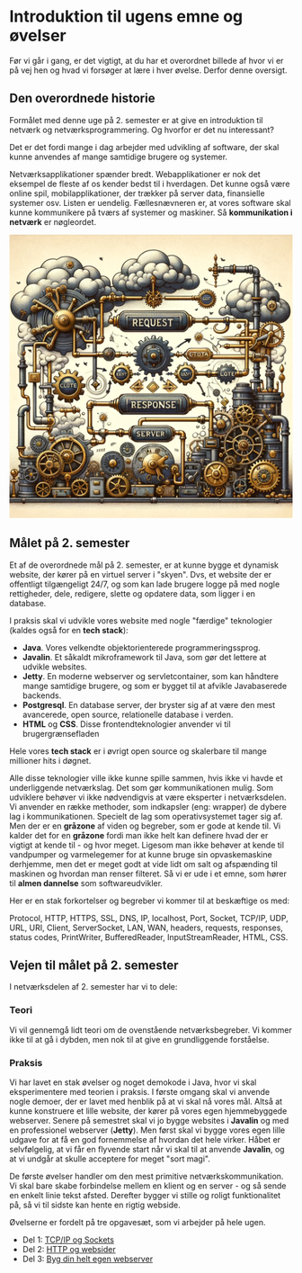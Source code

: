 # Introduktion til ugens emne og øvelser

Før vi går i gang, er det vigtigt, at du har et overordnet billede af hvor vi er på vej hen og hvad vi forsøger at lære i hver øvelse. Derfor denne oversigt.

## Den overordnede historie

Formålet med denne uge på 2. semester er at give en introduktion til netværk og netværksprogrammering. Og hvorfor er det nu interessant?

Det er det fordi mange i dag arbejder med udvikling af software, der skal kunne anvendes af mange samtidige brugere og systemer.

Netværksapplikationer spænder bredt. Webapplikationer er nok det eksempel de fleste af os kender bedst til i hverdagen. Det kunne også være online spil, mobilapplikationer, der trækker på server data, finansielle systemer osv. Listen er uendelig. Fællesnævneren er, at vores software skal kunne kommunikere på tværs af systemer og maskiner. Så **kommunikation i netværk** er nøgleordet.

![Network](../img/steampunkserver.webp)

## Målet på 2. semester

Et af de overordnede mål på 2. semester, er at kunne bygge et dynamisk website, der kører på en virtuel server i "skyen". Dvs, et website der er offentligt tilgængeligt 24/7, og som kan lade brugere logge på med nogle rettigheder, dele, redigere, slette og opdatere data, som ligger i en database.

I praksis skal vi udvikle vores website med nogle "færdige" teknologier (kaldes også for en **tech stack**):

- **Java**. Vores velkendte objektorienterede programmeringssprog.
- **Javalin**. Et såkaldt mikroframework til Java, som gør det lettere at udvikle websites.
- **Jetty**. En moderne webserver og servletcontainer, som kan håndtere mange samtidige brugere, og som er bygget til at afvikle Javabaserede backends.
- **Postgresql**. En database server, der bryster sig af at være den mest avancerede, open source, relationelle database i verden.
- **HTML** og **CSS**. Disse frontendteknologier anvender vi til brugergrænsefladen

Hele vores **tech stack** er i øvrigt open source og skalerbare til mange millioner hits i døgnet.

Alle disse teknologier ville ikke kunne spille sammen, hvis ikke vi havde et underliggende netværkslag. Det som gør kommunikationen mulig. Som udviklere behøver vi ikke nødvendigvis at være eksperter i netværksdelen. Vi anvender en række methoder, som indkapsler (eng: wrapper) de dybere lag i kommunikationen. Specielt de lag som operativsystemet tager sig af. Men der er en **gråzone** af viden og begreber, som er gode at kende til. Vi kalder det for en **gråzone** fordi man ikke helt kan definere hvad der er vigtigt at kende til - og hvor meget. Ligesom man ikke behøver at kende til vandpumper og varmelegemer for at kunne bruge sin opvaskemaskine derhjemme, men det er meget godt at vide lidt om salt og afspænding til maskinen og hvordan man renser filteret. Så vi er ude i et emne, som hører til **almen dannelse** som softwareudvikler.

Her er en stak forkortelser og begreber vi kommer til at beskæftige os med:

Protocol, HTTP, HTTPS, SSL, DNS, IP, localhost, Port, Socket, TCP/IP, UDP, URL, URI, Client, ServerSocket, LAN, WAN, headers, requests, responses, status codes, PrintWriter, BufferedReader,
InputStreamReader, HTML, CSS.

## Vejen til målet på 2. semester

I netværksdelen af 2. semester har vi to dele:

### Teori

Vi vil gennemgå lidt teori om de ovenstående netværksbegreber. Vi kommer ikke til at gå i dybden, men nok til at give en grundliggende forståelse.

### Praksis

Vi har lavet en stak øvelser og noget demokode i Java, hvor vi skal eksperimentere med teorien i praksis. I første omgang skal vi anvende nogle demoer, der er lavet med henblik på at vi skal nå vores mål. Altså at kunne konstruere et lille website, der kører på vores egen hjemmebyggede webserver. Senere på semestret skal vi jo bygge websites i **Javalin** og med en professionel webserver (**Jetty**). Men først skal vi bygge vores egen lille udgave for at få en god fornemmelse af hvordan det hele virker. Håbet er selvfølgelig, at vi får en flyvende start når vi skal til at anvende **Javalin**, og at vi undgår at skulle acceptere for meget "sort magi".

De første øvelser handler om den mest primitive netværkskommunikation. Vi skal bare skabe forbindelse mellem en klient og en server - og så sende en enkelt linie tekst afsted. Derefter bygger vi stille og roligt funktionalitet på, så vi til sidste kan hente en rigtig webside.

Øvelserne er fordelt på tre opgavesæt, som vi arbejder på hele ugen.

- Del 1: [TCP/IP og Sockets](./exercises01_sockets.md)
- Del 2: [HTTP og websider](./exercises02_http.md)
- Del 3: [Byg din helt egen webserver](./exercises03_webserver.md)
